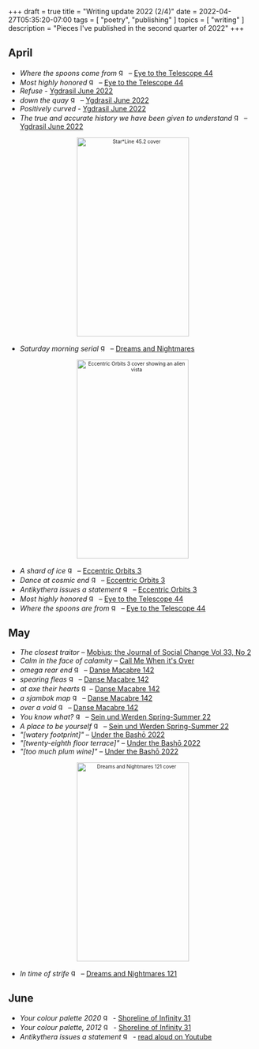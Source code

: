 +++
draft = true
title = "Writing update 2022 (2/4)"
date = 2022-04-27T05:35:20-07:00
tags = [
  "poetry",
  "publishing"
]
topics = [
  "writing"
]
description = "Pieces I've published in the second quarter of 2022"
+++

## April

* *Where the spoons come from* <img src="https://milkfish08.s3.amazonaws.com/photo/blog/award_star_gold_1.png" width=16 height=16 title="gold star" /> – [Eye to the Telescope 44](http://eyetothetelescope.com/archives/044issue.html)
* *Most highly honored* <img src="https://milkfish08.s3.amazonaws.com/photo/blog/award_star_gold_1.png" width=16 height=16 title="gold star" /> – [Eye to the Telescope 44](http://eyetothetelescope.com/archives/044issue.html)
* *Refuse* - [Ygdrasil June 2022](https://www.academia.edu/71559974/Ygdrasil_June_2022_issue)
* *down the quay* <img src="https://milkfish08.s3.amazonaws.com/photo/blog/award_star_gold_1.png" width=16 height=16 title="gold star" /> – [Ygdrasil June 2022](https://www.academia.edu/71559974/Ygdrasil_June_2022_issue)
* *Positively curved* - [Ygdrasil June 2022](https://www.academia.edu/71559974/Ygdrasil_June_2022_issue)
* *The true and accurate history we have been given to understand*  <img src="https://milkfish08.s3.amazonaws.com/photo/blog/award_star_gold_1.png" width=16 height=16 title="gold star" /> – [Ygdrasil June 2022](https://www.academia.edu/71559974/Ygdrasil_June_2022_issue)
<div align="center" style="font-size:x-small"><img src="https://milkfish08.s3.amazonaws.com/photo/blog/FQq21W0VkAE_uOx.jpg"  title="Star*Line 45.2 cover" alt="Star*Line 45.2 cover" width=227 height=403 /></div>

* *Saturday morning serial* <img src="https://milkfish08.s3.amazonaws.com/photo/blog/award_star_gold_1.png" width=16 height=16 title="gold star" /> – [Dreams and Nightmares](https://dreamsandnightmaresmagazine.blogspot.com/)
<div align="center" style="font-size:x-small"><img src="https://milkfish08.s3.amazonaws.com/photo/blog/20220422_161625.jpg"  title="Eccentric Orbits 3 cover" alt="Eccentric Orbits 3 cover showing an alien vista" width=226 height=403 /></div>

* *A shard of ice* <img src="https://milkfish08.s3.amazonaws.com/photo/blog/award_star_gold_1.png" width=16 height=16 title="gold star" /> – [Eccentric Orbits 3](https://dimensionfold.com/catalog/poetry-books/eccentric-orbits/)
* *Dance at cosmic end* <img src="https://milkfish08.s3.amazonaws.com/photo/blog/award_star_gold_1.png" width=16 height=16 title="gold star" /> – [Eccentric Orbits 3](https://dimensionfold.com/catalog/poetry-books/eccentric-orbits/)
* *Antikythera issues a statement* <img src="https://milkfish08.s3.amazonaws.com/photo/blog/award_star_gold_1.png" width=16 height=16 title="gold star" /> – [Eccentric Orbits 3](https://dimensionfold.com/catalog/poetry-books/eccentric-orbits/) 
* *Most highly honored* <img src="https://milkfish08.s3.amazonaws.com/photo/blog/award_star_gold_1.png" width=16 height=16 title="gold star" /> – [Eye to the Telescope 44](https://eyetothetelescope.com/archives/044issue.html)
* *Where the spoons are from* <img src="https://milkfish08.s3.amazonaws.com/photo/blog/award_star_gold_1.png" width=16 height=16 title="gold star" /> – [Eye to the Telescope 44](https://eyetothetelescope.com/archives/044issue.html)

## May

* *The closest traitor* – [Mobius: the Journal of Social Change Vol 33, No 2](https://mobiusmagazine.com/poetry/closestt.html)
* *Calm in the face of calamity* – [Call Me When it's Over](https://callmebrackets.net/call-me-when-its-over/)
* *omega rear end* <img src="https://milkfish08.s3.amazonaws.com/photo/blog/award_star_gold_1.png" width=16 height=16 title="gold star" /> – [Danse Macabre 142](https://dansemacabreonline.wixsite.com/neudm/richard-magahiz-john-sexton-142)
* *spearing fleas* <img src="https://milkfish08.s3.amazonaws.com/photo/blog/award_star_gold_1.png" width=16 height=16 title="gold star" /> – [Danse Macabre 142](https://dansemacabreonline.wixsite.com/neudm/richard-magahiz-john-sexton-142)
* *at axe their hearts* <img src="https://milkfish08.s3.amazonaws.com/photo/blog/award_star_gold_1.png" width=16 height=16 title="gold star" />– [Danse Macabre 142](https://dansemacabreonline.wixsite.com/neudm/richard-magahiz-john-sexton-142)
* *a sjambok map* <img src="https://milkfish08.s3.amazonaws.com/photo/blog/award_star_gold_1.png" width=16 height=16 title="gold star" /> – [Danse Macabre 142](https://dansemacabreonline.wixsite.com/neudm/richard-magahiz-john-sexton-142)
* *over a void* <img src="https://milkfish08.s3.amazonaws.com/photo/blog/award_star_gold_1.png" width=16 height=16 title="gold star" /> – [Danse Macabre 142](https://dansemacabreonline.wixsite.com/neudm/richard-magahiz-john-sexton-142)
* *You know what?* <img src="https://milkfish08.s3.amazonaws.com/photo/blog/award_star_gold_1.png" width=16 height=16 title="gold star" /> –  [Sein und Werden Spring-Summer 22](http://www.kissthewitch.co.uk/seinundwerden/spring-summer22/page35.html)
* *A place to be yourself* <img src="https://milkfish08.s3.amazonaws.com/photo/blog/award_star_gold_1.png" width=16 height=16 title="gold star" /> –  [Sein und Werden Spring-Summer 22](http://www.kissthewitch.co.uk/seinundwerden/spring-summer22/page25.html)
* *"[watery footprint]"* – [Under the Bashō 2022](https://underthebasho.com/the-journal/under-the-basho-2022/haiku/richard-magahiz.html)
* *"[twenty-eighth floor terrace]"* – [Under the Bashō 2022](https://underthebasho.com/the-journal/under-the-basho-2022/haiku/richard-magahiz.html)
* *"[too much plum wine]"* – [Under the Bashō 2022](https://underthebasho.com/the-journal/under-the-basho-2022/haiku/richard-magahiz.html)
<div align="center" style="font-size:x-small"><img src="https://milkfish08.s3.amazonaws.com/photo/blog/20220519_161655.jpg" alt="Dreams and Nightmares 121 cover" title="Dreams and Nightmares 121 cover" width=227 height=403 /></div>

* *In time of strife* <img src="https://milkfish08.s3.amazonaws.com/photo/blog/award_star_gold_1.png" width=16 height=16 title="gold star" /> – [Dreams and Nightmares 121](https://dreamsandnightmaresmagazine.blogspot.com/2022/05/051822f.html)

## June

* *Your colour palette 2020* <img src="https://milkfish08.s3.amazonaws.com/photo/blog/award_star_gold_1.png" width=16 height=16 title="gold star" /> - [Shoreline of Infinity 31](https://www.shorelineofinfinity.com/product/shoreline-of-infinity-31/)
* *Your colour palette, 2012* <img src="https://milkfish08.s3.amazonaws.com/photo/blog/award_star_gold_1.png" width=16 height=16 title="gold star" /> - [Shoreline of Infinity 31](https://www.shorelineofinfinity.com/product/shoreline-of-infinity-31/)
* *Antikythera issues a statement* <img src="https://milkfish08.s3.amazonaws.com/photo/blog/award_star_gold_1.png" width=16 height=16 title="gold star" /> - [read aloud on Youtube](https://youtu.be/UZdzOv2Txk0)
